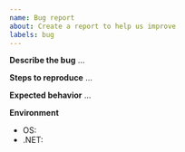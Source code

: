 ```yaml
---
name: Bug report
about: Create a report to help us improve
labels: bug
---
```


**Describe the bug**
...

**Steps to reproduce**
...

**Expected behavior**
...

**Environment**
- OS:
- .NET:
